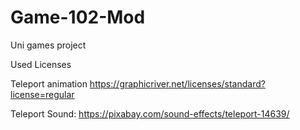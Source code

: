 # Game-102-Mod
Uni games project

Used Licenses 

Teleport animation
https://graphicriver.net/licenses/standard?license=regular

Teleport Sound:
https://pixabay.com/sound-effects/teleport-14639/
